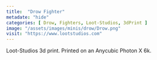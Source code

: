 ```yaml
---
title:  "Drow Fighter"
metadate: "hide"
categories: [ Drow, Fighters, Loot-Studios, 3dPrint ]
image: "/assets/images/minis/drow/Drow.png"
visit: "https://www.lootstudios.com"
---
```

Loot-Studios 3d print. Printed on an Anycubic Photon X 6k.
